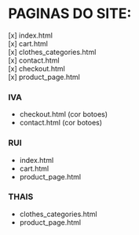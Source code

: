 # PAGINAS DO SITE:

[x] index.html  
[x] cart.html  
[x] clothes_categories.html  
[x] contact.html  
[x] checkout.html  
[x] product_page.html  


### IVA

- checkout.html  (cor botoes)
- contact.html  (cor botoes)

### RUI

- index.html  
- cart.html  
- product_page.html  

### THAIS

- clothes_categories.html  
- product_page.html  